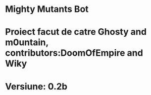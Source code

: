 # Mighty Mutants Bot
# Proiect facut de catre Ghosty and m0untain, contributors:DoomOfEmpire and Wiky
# Versiune: 0.2b

